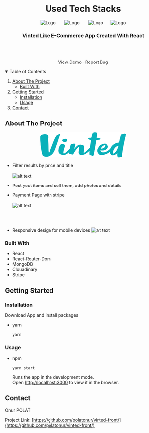 <!-- PROJECT LOGO -->
<br />
<h1 align="center">Used Tech Stacks</h1>
<p align="center">
    <img src="https://github.com/polatonur/readme_pics/blob/master/react.svg?raw=true" alt="Logo" width="80" height="80">  &nbsp;&nbsp;&nbsp;&nbsp;&nbsp;
    <img src=https://github.com/polatonur/readme_pics/blob/master/stripe.svg?raw=true" alt="Logo" width="80" height="80"> &nbsp;&nbsp;&nbsp;&nbsp;&nbsp;
    <img src="https://github.com/polatonur/readme_pics/blob/master/mongoDB.svg?raw=true" alt="Logo" width="180" height="80">&nbsp;&nbsp;&nbsp;&nbsp;&nbsp;
    <img src="https://github.com/polatonur/readme_pics/blob/master/cloudinary.png?raw=true" alt="Logo" width="280" height="80">

  <h3 align="center">Vinted Like E-Commerce App Created With React</h3>

  <p align="center">
    <br />
    <br />
    <br />
    <a href="https://vinted-like-onur.netlify.app/">View Demo</a>
    ·
    <a href="https://github.com/polatonur/vinted-front/issues">Report Bug</a>
  </p>
</p>

<!-- TABLE OF CONTENTS -->
<details open="open">
  <summary>Table of Contents</summary>
  <ol>
    <li>
      <a href="#about-the-project">About The Project</a>
      <ul>
        <li><a href="#built-with">Built With</a></li>
      </ul>
    </li>
    <li>
      <a href="#getting-started">Getting Started</a>
      <ul>
        <li><a href="#installation">Installation</a></li>
        <li><a href="#installation">Usage</a></li>
      </ul>
    </li>
    <li><a href="#contact">Contact</a></li>
  </ol>
</details>

<!-- ABOUT THE PROJECT -->

## About The Project

<p align="center">  <img src="/src/assets/img/logo.png" alt="Logo" width="280" height="80"> </p>

- Filter results by price and title
  <br/>
  <br/>
  ![alt text](https://github.com/polatonur/readme_pics/blob/master/vinted_main.gif?raw=true)

- Post yout items and sell them, add photos and details
- Payment Page with stripe
  <br/>
  <br/>
  ![alt text](https://github.com/polatonur/readme_pics/blob/master/vinted_payment.gif?raw=true)

  <br/>
  <br/>
- Responsive design for mobile devices
![alt text](https://github.com/polatonur/readme_pics/blob/master/vinted_responsive.gif?raw=true) 

### Built With

- React
- React-Router-Dom
- MongoDB
- Clouadinary
- Stripe

<!-- GETTING STARTED -->

## Getting Started

### Installation

Download App and install packages

- yarn

  ```sh
  yarn
  ```

### Usage

- npm
  ```sh
  yarn start
  ```
  Runs the app in the development mode.<br />
  Open [http://localhost:3000](http://localhost:3000) to view it in the browser.

<!-- ROADMAP -->

## Contact

Onur POLAT

Project Link: [https://github.com/polatonur/vinted-front/](https://github.com/polatonur/vinted-front/)
